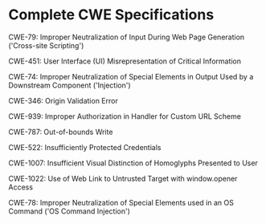 

# Complete CWE Specifications

CWE-79: Improper Neutralization of Input During Web Page Generation ('Cross-site Scripting')

CWE-451: User Interface (UI) Misrepresentation of Critical Information

CWE-74: Improper Neutralization of Special Elements in Output Used by a Downstream Component ('Injection')

CWE-346: Origin Validation Error

CWE-939: Improper Authorization in Handler for Custom URL Scheme

CWE-787: Out-of-bounds Write

CWE-522: Insufficiently Protected Credentials

CWE-1007: Insufficient Visual Distinction of Homoglyphs Presented to User

CWE-1022: Use of Web Link to Untrusted Target with window.opener Access

CWE-78: Improper Neutralization of Special Elements used in an OS Command ('OS Command Injection')